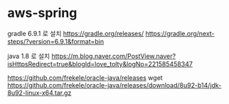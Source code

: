 # aws-spring

gradle 6.9.1 로 설치
https://gradle.org/releases/
https://gradle.org/next-steps/?version=6.9.1&format=bin

java 1.8 로 설치
https://m.blog.naver.com/PostView.naver?isHttpsRedirect=true&blogId=love_tolty&logNo=221585458347

https://github.com/frekele/oracle-java/releases
wget https://github.com/frekele/oracle-java/releases/download/8u92-b14/jdk-8u92-linux-x64.tar.gz
